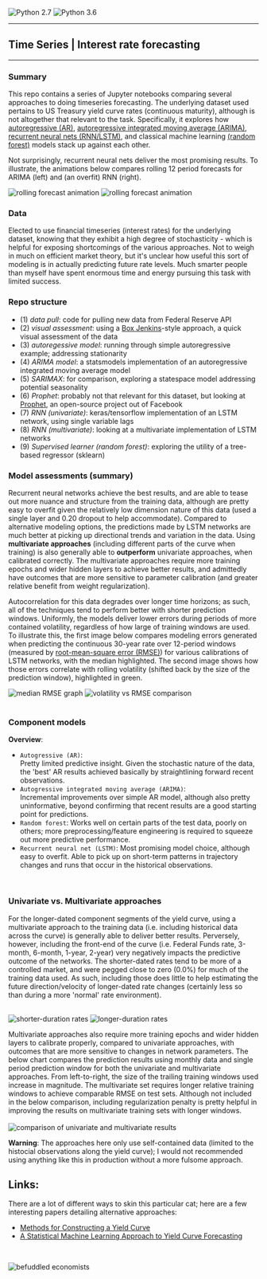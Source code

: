 ![Python 2.7](https://img.shields.io/badge/python-2.7-blue.svg)
![Python 3.6](https://img.shields.io/badge/python-3.6-blue.svg)

-----------------

## Time Series | Interest rate forecasting

-----------------
### Summary

This repo contains a series of Jupyter notebooks comparing several approaches to doing timeseries forecasting.  The underlying dataset used pertains to US Treasury yield curve rates (continuous maturity), although is not altogether that relevant to the task.  Specifically, it explores how <a href="https://en.wikipedia.org/wiki/Autoregressive_model" target="_blank">autoregressive (AR)</a>, <a href="https://en.wikipedia.org/wiki/Autoregressive_integrated_moving_average" target="_blank">autoregressive integrated moving average (ARIMA)</a>, <a href="https://en.wikipedia.org/wiki/Recurrent_neural_network" target="_blank">recurrent neural nets (RNN/LSTM)</a>, and classical machine learning <a href="https://en.wikipedia.org/wiki/Random_forest" target="_blank">(random forest)</a> models stack up against each other.

Not surprisingly, recurrent neural nets deliver the most promising results.  To illustrate, the animations below compares rolling 12 period forecasts for ARIMA (left) and (an overfit) RNN (right).

![rolling forecast animation](images/arima_snake.gif.png)  ![rolling forecast animation](images/rnn_mv.gif.png)

### Data
Elected to use financial timeseries (interest rates) for the underlying dataset, knowing that they exhibit a high degree of stochasticity - which is helpful for exposing shortcomings of the various approaches.  Not to weigh in much on efficient market theory, but it's unclear how useful this sort of modeling is in actually predicting future rate levels.  Much smarter people than myself have spent enormous time and energy pursuing this task with limited success.

### Repo structure
* (1) *data pull*: code for pulling new data from Federal Reserve API
* (2) *visual assessment*: using a <a target="_blank" href="https://en.wikipedia.org/wiki/Box%E2%80%93Jenkins_method">Box Jenkins</a>-style approach, a quick visual assessment of the data 
* (3) *autoregessive model*: running through simple autoregressive example; addressing stationarity
* (4) *ARIMA model*: a statsmodels implementation of an autoregressive integrated moving average model
* (5) *SARIMAX*: for comparison, exploring a statespace model addressing potential seasonality
* (6) *Prophet*: probably not that relevant for this dataset, but looking at <a target="_blank" href="https://research.fb.com/prophet-forecasting-at-scale/">Prophet</a>, an open-source project out of Facebook 
* (7) *RNN (univariate)*: keras/tensorflow implementation of an LSTM network, using single variable lags
* (8) *RNN (multivariate)*: looking at a multivariate implementation of LSTM networks
* (9) *Supervised learner (random forest)*: exploring the utility of a tree-based regressor (sklearn)

### Model assessments (summary)
Recurrent neural networks achieve the best results, and are able to tease out more nuance and structure from the training data, although are pretty easy to overfit given the relatively low dimension nature of this data (used a single layer and 0.20 dropout to help accommodate).  Compared to alternative modeling options, the predictions made by LSTM networks are much better at picking up directional trends and variation in the data. Using **multivariate approaches** (including different parts of the curve when training) is also generally able to **outperform** univariate approaches, when calibrated correctly.  The multivariate approaches require more training epochs and wider hidden layers to achieve better results, and admittedly have outcomes that are more sensitive to parameter calibration (and greater relative benefit from weight regularization).

Autocorrelation for this data degrades over longer time horizons; as such, all of the techniques tend to perform better with shorter prediction windows.  Uniformly, the models deliver lower errors during periods of more contained volatility, regardless of how large of training windows are used. To illustrate this, the first image below compares modeling errors generated when predicting the continuous 30-year rate over 12-period windows (measured by <a href="https://en.wikipedia.org/wiki/Root-mean-square_deviation" target="_blank">root-mean-square error (RMSE)</a>) for various calibrations of LSTM networks, with the median highlighted.  The second image shows how those errors correlate with rolling volatility (shifted back by the size of the prediction window), highlighted in green.

![median RMSE graph](images/rmse.png )  ![volatility vs RMSE comparison](images/rmse_vol_comp.png )
<br><br>

### Component models
**Overview**:
<br>
* `Autogressive (AR)`:<br>
Pretty limited predictive insight.  Given the stochastic nature of the data, the 'best' AR results achieved basically by straightlining forward recent observations.<br>
* `Autogressive integrated moving average (ARIMA)`:<br>
Incremental improvements over simple AR model, although also pretty uninformative, beyond confirming that recent results are a good starting point for predictions.<br>
* `Random forest`: Works well on certain parts of the test data, poorly on others; more preprocessing/feature engineering is required to squeeze out more predictive performance.<br>
* `Recurrent neural net (LSTM)`: Most promising model choice, although easy to overfit.  Able to pick up on short-term patterns in trajectory changes and runs that occur in the historical observations.<br>
<br>

### Univariate vs. Multivariate approaches
For the longer-dated component segments of the yield curve, using a multivariate approach to the training data (i.e. including historical data across the curve) is generally able to deliver better results. Perversely, however, including the front-end of the curve (i.e. Federal Funds rate, 3-month, 6-month, 1-year, 2-year) very negatively impacts the predictive outcome of the networks.  The shorter-dated rates tend to be more of a controlled market, and were pegged close to zero (0.0%) for much of the training data used.  As such, including those does little to help estimating the future direction/velocity of longer-dated rate changes (certainly less so than during a more 'normal' rate environment).
<br><br>

![shorter-duration rates](images/short_duration.png )  ![longer-duration rates](images/long_duration.png )

Multivariate approaches also require more training epochs and wider hidden layers to calibrate properly, compared to univariate approaches, with outcomes that are more sensitive to changes in network parameters.  The below chart compares the prediction results using monthly data and single period prediction window for both the univariate and multivariate approaches.  From left-to-right, the size of the trailing training windows used increase in magnitude.  The multivariate set requires longer relative training windows to achieve comparable RMSE on test sets.  Although not included in the below comparison, including regularization penalty is pretty helpful in improving the results on multivariate training sets with longer windows.
<br><br>
![comparison of univariate and multivariate results](images/uni_v_multi.png ) 


**Warning**:
The approaches here only use self-contained data (limited to the histocial observations along the yield curve); I would not recommended using anything like this in production without a more fulsome approach.

## Links:
There are a lot of different ways to skin this particular cat; here are a few interesting papers detailing alternative approaches:
* <a href="http://www.math.ku.dk/~rolf/HaganWest.pdf" target="_blank">Methods for Constructing a Yield Curve</a>
* <a href="https://arxiv.org/abs/1703.01536" target="_blank">A Statistical Machine Learning Approach to Yield Curve Forecasting</a>
<br>

![befuddled economists](images/economists.png )